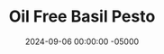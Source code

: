 ---
layout: post
title:  "Oil Free Basil Pesto"
date:   2024-09-06 00:00:00 -05000
categories: 
- Recipes
- Savory Sauces
permalink: /recipes/oil-free-basil-pesto
image: /assets/Food/Savory Sauces/Basil Pesto/basil-pesto.jpg
ing: nooilpesto-ing
facts: nooilpesto-facts
section1: 
start2: 
section2: 
start3: 
section3: 
start4: 
section4: 
start5: 
section5: 
Prep: 8
Rest: 
Cook: 
Source1: 
Source2: 
whisk: https://s.samsungfood.com/hTg26
tags: 
- pesto
- sauce
- dip
- spread
- basil
- fresh basil
- pine nuts
- nuts
- walnuts
- pumpkin seeds
- sunflower seeds
- toasted nuts
- grated cheese
- cheese
- parmesean cheese
- parmesan cheese
- nutritional yeast
Description: Delicious pesto for a fraction of the calories!  Yes it's possible; this pesto is oil free, but still made with pine nuts, basil, garlic, and grated cheese.  It's a great sauce, spread, or salad dressing, and full of the same nutty, cheese, and lemon flavor that you love.  Each serving is about 2 tbsp or 29 g<br>&emsp;Check out some of my other pesto recipes, with varying amounts of oil, different kinds of nuts, vegan versions, and high protein versions:<br>- <a href="/recipes/creamy-pesto-hummus">Creamy Pesto Hummus</a><br>- <a href="/recipes/avocado-pesto">Avocado Pesto - Vegan and Oil Free</a><br>- <a href="/recipes/evoo-pesto">Lightened Extra Virgin Olive Oil Pesto</a><br>- <a href="/recipes/creamy-pesto">Creamy Pesto Dip</a>
Instructions: 
- In a small pan over medium heat, toast your nuts until fragrant and lightly browned<br><br>

- Add all ingredients (except lemon juice) to a food processor, and blend until chopped and combined. Slowly add the lemon, and blend until creamy<br><br>

- Store in the fridge, or you can freeze any extra (pesto freezes well)<br><br>

- If basil is too expensive, either fresh or frozen spinach will work as well!<br><br>

- To make it nut free, replace the nuts (either pine nuts or walnuts) with seeds, like pumpkin seeds or sunflower seeds<br><br>

- For a vegan version, use nutritional yeast in place of grated cheese
---